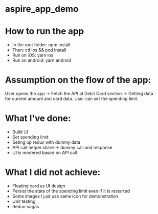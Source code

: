 # aspire_app_demo
# How to run the app
- In the root folder: npm install
- Then: cd ios && pod install
- Run on iOS: yarn ios
- Run on android: yarn android

# Assumption on the flow of the app:
User opens the app -> Fetch the API at Debit Card section -> Getting data for current amount and card data.
User can set the spending limit.

# What I've done:
- Build UI
- Set spending limit
- Seting up redux with dummy data
- API call helper share -> dummy call and response
- UI is rendered based on API call 

# What I did not achieve:
- Floating card as UI design
- Persist the state of the spending limit even if it is restarted
- Some images I just use same icon for demonstration
- Unit testing
- Redux-sagas
